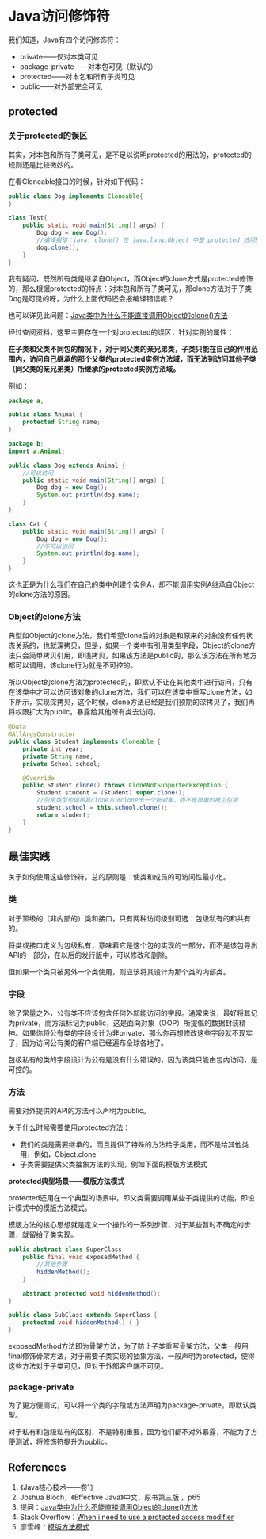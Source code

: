 # Java访问修饰符

我们知道，Java有四个访问修饰符：

- private——仅对本类可见
- package-private——对本包可见（默认的）
- protected——对本包和所有子类可见
- public——对外部完全可见

## protected

### 关于protected的误区

其实，对本包和所有子类可见，是不足以说明protected的用法的，protected的规则还是比较微妙的。

在看Cloneable接口的时候，针对如下代码：

```java
public class Dog implements Cloneable{
}

class Test{
    public static void main(String[] args) {
        Dog dog = new Dog();
        //编译报错：java: clone() 在 java.lang.Object 中是 protected 访问控制
        dog.clone();
    }
}
```

我有疑问，既然所有类是继承自Object，而Object的clone方式是protected修饰的，那么根据protected的特点：对本包和所有子类可见，那clone方法对于子类Dog是可见的呀，为什么上面代码还会报编译错误呢？

也可以详见此问题：[Java类中为什么不能直接调用Object的clone()方法](https://m.imooc.com/wenda/detail/546127)

经过查阅资料，这里主要存在一个对protected的误区，针对实例的属性：

**在子类和父类不同包的情况下，对于同父类的亲兄弟类，子类只能在自己的作用范围内，访问自己继承的那个父类的protected实例方法域，而无法到访问其他子类（同父类的亲兄弟类）所继承的protected实例方法域。**

例如：

```java
package a;

public class Animal {
    protected String name;
}
```

```java
package b;
import a.Animal;

public class Dog extends Animal {
	//可以访问
    public static void main(String[] args) {
        Dog dog = new Dog();
        System.out.println(dog.name);
    }
}

class Cat {
    public static void main(String[] args) {
        Dog dog = new Dog();
        //不可以访问
        System.out.println(dog.name);
    }
}
```

这也正是为什么我们在自己的类中创建个实例A，却不能调用实例A继承自Object的clone方法的原因。

### Object的clone方法

典型如Object的clone方法，我们希望clone后的对象是和原来的对象没有任何状态关系的，也就深拷贝，但是，如果一个类中有引用类型字段，Object的clone方法只会简单拷贝引用，即浅拷贝，如果该方法是public的，那么该方法在所有地方都可以调用，该clone行为就是不可控的。

所以Object的clone方法为protected的，即默认不让在其他类中进行访问，只有在该类中才可以访问该对象的clone方法，我们可以在该类中重写clone方法，如下所示，实现深拷贝，这个时候，clone方法已经是我们预期的深拷贝了，我们再将权限扩大为public，暴露给其他所有类去访问。

```java
@Data
@AllArgsConstructor
public class Student implements Cloneable {
    private int year;
    private String name;
    private School school;

    @Override
    public Student clone() throws CloneNotSupportedException {
        Student student = (Student) super.clone();
        //引用类型也调用其clone方法clone出一个新对象，而不是简单的拷贝引用
        student.school = this.school.clone();
        return student;
    }
}
```

## 最佳实践

关于如何使用这些修饰符，总的原则是：使类和成员的可访问性最小化。

### 类

对于顶级的（非内部的）类和接口，只有两种访问级别可选：包级私有的和共有的。

将类或接口定义为包级私有，意味着它是这个包的实现的一部分，而不是该包导出API的一部分，在以后的发行版中，可以修改和删除。

但如果一个类只被另外一个类使用，则应该将其设计为那个类的内部类。

### 字段

除了常量之外，公有类不应该包含任何外部能访问的字段。通常来说，最好将其记为private，而方法标记为public，这是面向对象（OOP）所提倡的数据封装精神。如果你将公有类的字段设计为非private，那么你再想修改这些字段就不现实了，因为访问公有类的客户端已经遍布全球各地了。

包级私有的类的字段设计为公有是没有什么错误的，因为该类只能由包内访问，是可控的。

### 方法

需要对外提供的API的方法可以声明为public。

关于什么时候需要使用protected方法：

- 我们的类是需要继承的，而且提供了特殊的方法给子类用，而不是给其他类用，例如，Object.clone
- 子类需要提供父类抽象方法的实现，例如下面的模版方法模式

**protected典型场景——模版方法模式**

protected还用在一个典型的场景中，即父类需要调用某些子类提供的功能，即设计模式中的模版方法模式。

模版方法的核心思想就是定义一个操作的一系列步骤，对于某些暂时不确定的步骤，就留给子类实现。

```java
public abstract class SuperClass
    public final void exposedMethod {
    	//其他步骤
        hiddenMethod();
    }

    abstract protected void hiddenMethod();
}

public class SubClass extends SuperClass {
    protected void hiddenMethod() { }
}
```

exposedMethod方法即为骨架方法，为了防止子类重写骨架方法，父类一般用final修饰骨架方法，对于需要子类实现的抽象方法，一般声明为protected，使得这些方法对于子类可见，但对于外部客户端不可见。

### package-private

为了更方便测试，可以将一个类的字段或方法声明为package-private，即默认类型。

对于私有和包级私有的区别，不是特别重要，因为他们都不对外暴露，不能为了方便测试，将修饰符提升为public。

## References

1. 《Java核心技术——卷1》
2. Joshua Bloch，《Effective Java》中文，原书第三版 ，p65
3. 提问：[Java类中为什么不能直接调用Object的clone()方法](https://m.imooc.com/wenda/detail/546127)
4. Stack Overflow：[When i need to use a protected access modifier](https://stackoverflow.com/questions/17595224/when-i-need-to-use-a-protected-access-modifier)
5. 廖雪峰：[模版方法模式](https://www.liaoxuefeng.com/wiki/1252599548343744/1281319636041762)
